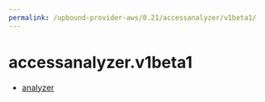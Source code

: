 ```yaml
---
permalink: /upbound-provider-aws/0.21/accessanalyzer/v1beta1/
---
```


# accessanalyzer.v1beta1



* [analyzer](analyzer.md)